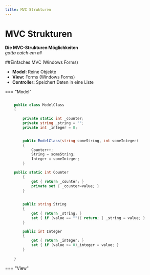 ```yaml
---
title: MVC Strukturen
---
```

# MVC Strukturen


**Die MVC-Strukturen Möglichkeiten**  
*gotta catch em all*


##Einfaches MVC (Windows Forms)

- **Model:** Reine Objekte
- **View:** Forms (Windows Forms)
- **Controller:** Speichert Daten in eine Liste

=== "Model"

```cs

    public class ModelClass
    {
	
        private static int _counter;
        private string _string = ""; 
        private int _integer = 0;


        public ModelClass(string someString, int someInteger) 
        {
            Counter++;
            String = someString;  
            Integer = someInteger;
        }

	public static int Counter
        {
            get { return _counter; }
            private set { _counter=value; }
        }
        
        
        public string String
        {
            get { return _string; }
            set { if (value == ""){ return; } _string = value; }
        }

        public int Integer
        {
            get { return _integer; }
            set { if (value >= 0)_integer = value; }
        }
       
    }

```

=== "View"

```cs

```